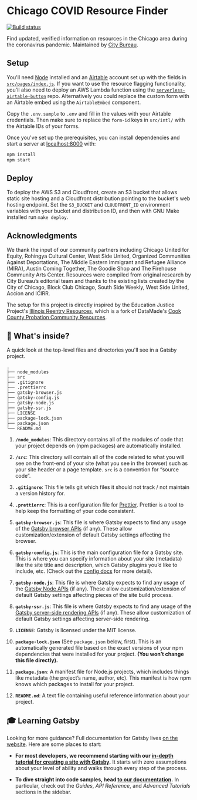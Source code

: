 # Chicago COVID Resource Finder

[![Build status](https://github.com/City-Bureau/chi-covid-resources/workflows/Deploy/badge.svg)](https://github.com/City-Bureau/chi-covid-resources/actions)

Find updated, verified information on resources in the Chicago area during the coronavirus pandemic. Maintained by [City Bureau](https://www.citybureau.org/).

## Setup

You'll need [Node](https://nodejs.org/en/) installed and an [Airtable](https://airtable.com/) account set up with the fields in [`src/pages/index.js`](./src/pages/index.js).  If you want to use the resource flagging functionality, you'll also need to deploy an AWS Lambda function using the [`serverless-airtable-button`](https://github.com/City-Bureau/serverless-airtable-button) repo. Alternatively you could replace the custom form with an Airtable embed using the `AirtableEmbed` component.

Copy the `.env.sample` to `.env` and fill in the values with your Airtable credentials. Then make sure to replace the `form-id` keys in `src/intl/` with the Airtable IDs of your forms. 

Once you've set up the prerequisites, you can install dependencies and start a server at [localhost:8000](http://localhost:8000) with:

```bash
npm install
npm start
```

## Deploy

To deploy the AWS S3 and Cloudfront, create an S3 bucket that allows static site hosting and a Cloudfront distribution pointing to the bucket's web hosting endpoint. Set the `S3_BUCKET` and `CLOUDFRONT_ID` environment variables with your bucket and distribution ID, and then with GNU Make installed run `make deploy`.

## Acknowledgments

We thank the input of our community partners including Chicago United for Equity, Rohingya Cultural Center, West Side United, Organized Communities Against Deportations, The Middle Eastern Immigrant and Refugee Alliance (MIRA), Austin Coming Together, The Goodie Shop and The Firehouse Community Arts Center. Resources were compiled from original research by City Bureau’s editorial team and thanks to the existing lists created by the City of Chicago, Block Club Chicago, South Side Weekly, West Side United, Accion and ICIRR.

The setup for this project is directly inspired by the Education Justice Project's [Illinois Reentry Resources](https://reentryillinois.net/resources/), which is a fork of DataMade's [Cook County Probation Community Resources](https://probationcommunityresources.org/).

## 🧐 What's inside?

A quick look at the top-level files and directories you'll see in a Gatsby project.

    .
    ├── node_modules
    ├── src
    ├── .gitignore
    ├── .prettierrc
    ├── gatsby-browser.js
    ├── gatsby-config.js
    ├── gatsby-node.js
    ├── gatsby-ssr.js
    ├── LICENSE
    ├── package-lock.json
    ├── package.json
    └── README.md

1.  **`/node_modules`**: This directory contains all of the modules of code that your project depends on (npm packages) are automatically installed.

2.  **`/src`**: This directory will contain all of the code related to what you will see on the front-end of your site (what you see in the browser) such as your site header or a page template. `src` is a convention for “source code”.

3.  **`.gitignore`**: This file tells git which files it should not track / not maintain a version history for.

4.  **`.prettierrc`**: This is a configuration file for [Prettier](https://prettier.io/). Prettier is a tool to help keep the formatting of your code consistent.

5.  **`gatsby-browser.js`**: This file is where Gatsby expects to find any usage of the [Gatsby browser APIs](https://www.gatsbyjs.org/docs/browser-apis/) (if any). These allow customization/extension of default Gatsby settings affecting the browser.

6.  **`gatsby-config.js`**: This is the main configuration file for a Gatsby site. This is where you can specify information about your site (metadata) like the site title and description, which Gatsby plugins you’d like to include, etc. (Check out the [config docs](https://www.gatsbyjs.org/docs/gatsby-config/) for more detail).

7.  **`gatsby-node.js`**: This file is where Gatsby expects to find any usage of the [Gatsby Node APIs](https://www.gatsbyjs.org/docs/node-apis/) (if any). These allow customization/extension of default Gatsby settings affecting pieces of the site build process.

8.  **`gatsby-ssr.js`**: This file is where Gatsby expects to find any usage of the [Gatsby server-side rendering APIs](https://www.gatsbyjs.org/docs/ssr-apis/) (if any). These allow customization of default Gatsby settings affecting server-side rendering.

9.  **`LICENSE`**: Gatsby is licensed under the MIT license.

10. **`package-lock.json`** (See `package.json` below, first). This is an automatically generated file based on the exact versions of your npm dependencies that were installed for your project. **(You won’t change this file directly).**

11. **`package.json`**: A manifest file for Node.js projects, which includes things like metadata (the project’s name, author, etc). This manifest is how npm knows which packages to install for your project.

12. **`README.md`**: A text file containing useful reference information about your project.

## 🎓 Learning Gatsby

Looking for more guidance? Full documentation for Gatsby lives [on the website](https://www.gatsbyjs.org/). Here are some places to start:

- **For most developers, we recommend starting with our [in-depth tutorial for creating a site with Gatsby](https://www.gatsbyjs.org/tutorial/).** It starts with zero assumptions about your level of ability and walks through every step of the process.

- **To dive straight into code samples, head [to our documentation](https://www.gatsbyjs.org/docs/).** In particular, check out the _Guides_, _API Reference_, and _Advanced Tutorials_ sections in the sidebar.
